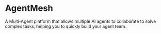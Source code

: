 # AgentMesh

A Multi-Agent platform that allows multiple AI agents to collaborate to solve complex tasks, helping you to quickly build your agent team.

